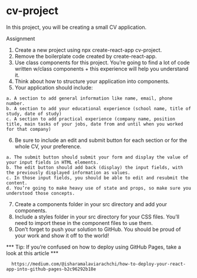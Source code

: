 # cv-project
In this project, you will be creating a small CV application. 

Assignment
  1. Create a new project using npx create-react-app cv-project. 
  2. Remove the boilerplate code created by create-react-app.
  3. Use class components for this project. You’re going to find a lot of code written w/class components + this experience will help you understand it.
  4. Think about how to structure your application into components. 
  5. Your application should include:
  
    a. A section to add general information like name, email, phone number.
    b. A section to add your educational experience (school name, title of study, date of study)
    c. A section to add practical experience (company name, position title, main tasks of your jobs, date from and until when you worked for that company)
    
  6. Be sure to include an edit and submit button for each section or for the whole CV, your preference. 
  
    a. The submit button should submit your form and display the value of your input fields in HTML elements. 
    b. The edit button should add back (display) the input fields, with the previously displayed information as values.
    c. In those input fields, you should be able to edit and resubmit the content. 
    d. You’re going to make heavy use of state and props, so make sure you understood those concepts.
    
  7. Create a components folder in your src directory and add your components.
  8. Include a styles folder in your src directory for your CSS files. You’ll need to import these in the component files to use them.
  9. Don’t forget to push your solution to GitHub. You should be proud of your work and show it off to the world!
  
  *** Tip: If you’re confused on how to deploy using GitHub Pages, take a look at this article *** 
  
      https://medium.com/@isharamalaviarachchi/how-to-deploy-your-react-app-into-github-pages-b2c96292b18e
